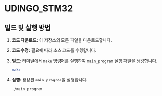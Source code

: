 # UDINGO_STM32

## 빌드 및 실행 방법

1.  **코드 다운로드:**
    이 저장소의 모든 파일을 다운로드합니다.

2.  **코드 수정:**
    필요에 따라 소스 코드를 수정합니다.

3.  **빌드:**
    터미널에서 `make` 명령어를 실행하여 `main_program` 실행 파일을 생성합니다.

    ```bash
    make
    ```

4.  **실행:**
    생성된 `main_program`을 실행합니다.

    ```bash
    ./main_program
    ```

